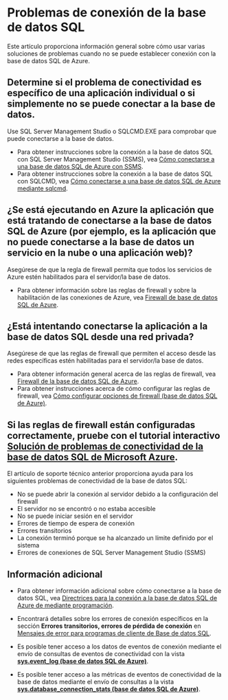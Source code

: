 <properties 
	pageTitle="Problemas de conectividad de la base de datos SQL de Azure" 
	description="Identificación y determinación de errores de conexión de la base de datos SQL." 
	services="sql-database" 
	documentationCenter="" 
	authors="stevestein" 
	manager="jeffreyg" 
	editor=""/>

<tags 
	ms.service="sql-database" 
	ms.devlang="NA" 
	ms.workload="data-management" 
	ms.topic="article" 
	ms.tgt_pltfrm="NA" 
	ms.date="07/24/2015" 
	ms.author="sstein"/>


# Problemas de conexión de la base de datos SQL

Este artículo proporciona información general sobre cómo usar varias soluciones de problemas cuando no se puede establecer conexión con la base de datos SQL de Azure.


## Determine si el problema de conectividad es específico de una aplicación individual o si simplemente no se puede conectar a la base de datos.

Use SQL Server Management Studio o SQLCMD.EXE para comprobar que puede conectarse a la base de datos.

- Para obtener instrucciones sobre la conexión a la base de datos SQL con SQL Server Management Studio (SSMS), vea [Cómo conectarse a una base de datos SQL de Azure con SSMS](sql-database-connect-to-database.md).
- Para obtener instrucciones sobre la conexión a la base de datos SQL con SQLCMD, vea [Cómo conectarse a una base de datos SQL de Azure mediante sqlcmd](https://msdn.microsoft.com/library/azure/ee336280.aspx).



## ¿Se está ejecutando en Azure la aplicación que está tratando de conectarse a la base de datos SQL de Azure (por ejemplo, es la aplicación que no puede conectarse a la base de datos un servicio en la nube o una aplicación web)?

Asegúrese de que la regla de firewall permita que todos los servicios de Azure estén habilitados para el servidor/la base de datos.

- Para obtener información sobre las reglas de firewall y sobre la habilitación de las conexiones de Azure, vea [Firewall de base de datos SQL de Azure](https://msdn.microsoft.com/library/azure/ee621782.aspx#ConnectingFromAzure).



## ¿Está intentando conectarse la aplicación a la base de datos SQL desde una red privada?

Asegúrese de que las reglas de firewall que permiten el acceso desde las redes específicas estén habilitadas para el servidor/la base de datos.

- Para obtener información general acerca de las reglas de firewall, vea [Firewall de la base de datos SQL de Azure](https://msdn.microsoft.com/library/azure/ee621782.aspx).
- Para obtener instrucciones acerca de cómo configurar las reglas de firewall, vea [Cómo configurar opciones de firewall (base de datos SQL de Azure)](https://msdn.microsoft.com/library/azure/jj553530.aspx).


## Si las reglas de firewall están configuradas correctamente, pruebe con el tutorial interactivo [Solución de problemas de conectividad de la base de datos SQL de Microsoft Azure](https://support2.microsoft.com/common/survey.aspx?scid=sw;en;3844&showpage=1).

El artículo de soporte técnico anterior proporciona ayuda para los siguientes problemas de conectividad de la base de datos SQL:

- No se puede abrir la conexión al servidor debido a la configuración del firewall 
- El servidor no se encontró o no estaba accesible 
- No se puede iniciar sesión en el servidor 
- Errores de tiempo de espera de conexión 
- Errores transitorios 
- La conexión terminó porque se ha alcanzado un límite definido por el sistema 
- Errores de conexiones de SQL Server Management Studio (SSMS) 


## Información adicional

- Para obtener información adicional sobre cómo conectarse a la base de datos SQL, vea [Directrices para la conexión a la base de datos SQL de Azure de mediante programación](https://msdn.microsoft.com/library/azure/ee336282.aspx).   

- Encontrará detalles sobre los errores de conexión específicos en la sección **Errores transitorios, errores de pérdida de conexión** en [Mensajes de error para programas de cliente de Base de datos SQL](sql-database-develop-error-messages.md#bkmk_connection_errors).

- Es posible tener acceso a los datos de eventos de conexión mediante el envío de consultas de eventos de conectividad con la vista [**sys.event\_log (base de datos SQL de Azure)**](https://msdn.microsoft.com/library/dn270018.aspx).

- Es posible tener acceso a las métricas de eventos de conectividad de la base de datos mediante el envío de consultas a la vista [**sys.database\_connection\_stats (base de datos SQL de Azure)**](https://msdn.microsoft.com/library/dn269986.aspx).

 

<!---HONumber=Oct15_HO3-->
